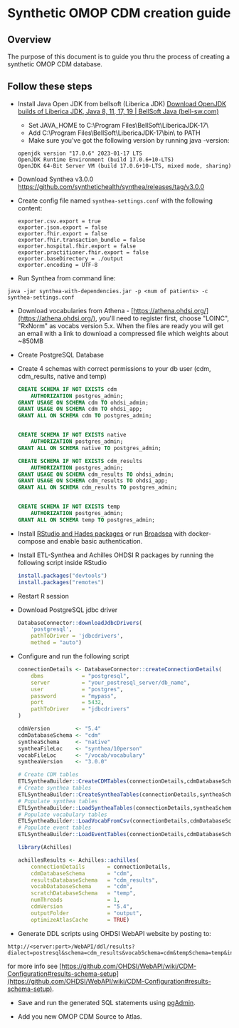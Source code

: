 # Synthetic OMOP CDM creation guide  

## Overview

The purpose of this document is to guide you thru the process of creating a synthetic OMOP CDM database.

## Follow these steps

* Install Java Open JDK from bellsoft (Liberica JDK) [Download OpenJDK builds of Liberica JDK, Java 8, 11, 17, 19 | BellSoft Java (bell-sw.com)](https://bell-sw.com/pages/downloads/)

    * Set JAVA_HOME to C:\Program Files\BellSoft\LibericaJDK-17\
    * Add C:\Program Files\BellSoft\LibericaJDK-17\bin\ to PATH 
    * Make sure you've got the following version by running java -version:

    ```
    openjdk version "17.0.6" 2023-01-17 LTS
	OpenJDK Runtime Environment (build 17.0.6+10-LTS)
    OpenJDK 64-Bit Server VM (build 17.0.6+10-LTS, mixed mode, sharing)
    ```


* Download Synthea v3.0.0 https://github.com/synthetichealth/synthea/releases/tag/v3.0.0

* Create config file named `synthea-settings.conf` with the following content:

    ```
    exporter.csv.export = true
    exporter.json.export = false
    exporter.fhir.export = false
    exporter.fhir.transaction_bundle = false
    exporter.hospital.fhir.export = false
    exporter.practitioner.fhir.export = false
    exporter.baseDirectory = ./output
    exporter.encoding = UTF-8
    ```

* Run Synthea from command line:

`java -jar synthea-with-dependencies.jar -p <num of patients> -c synthea-settings.conf`

* Download vocabularies from Athena - [https://athena.ohdsi.org/](https://athena.ohdsi.org/), you'll need to register first, choose "LOINC", "RxNorm" as vocabs version 5.x. When the files are ready you will get an email with a link to download a compressed file which weights about ~850MB

* Create PostgreSQL Database
* Create 4 schemas with correct permissions to your db user (cdm, cdm_results, native and temp)

    ```sql
	CREATE SCHEMA IF NOT EXISTS cdm
	    AUTHORIZATION postgres_admin;
	GRANT USAGE ON SCHEMA cdm TO ohdsi_admin;
	GRANT USAGE ON SCHEMA cdm TO ohdsi_app;
	GRANT ALL ON SCHEMA cdm TO postgres_admin;


	CREATE SCHEMA IF NOT EXISTS native
	    AUTHORIZATION postgres_admin;
	GRANT ALL ON SCHEMA native TO postgres_admin;
	
	CREATE SCHEMA IF NOT EXISTS cdm_results
	    AUTHORIZATION postgres_admin;
	GRANT USAGE ON SCHEMA cdm_results TO ohdsi_admin;
	GRANT USAGE ON SCHEMA cdm_results TO ohdsi_app;
	GRANT ALL ON SCHEMA cdm_results TO postgres_admin;


    CREATE SCHEMA IF NOT EXISTS temp
	    AUTHORIZATION postgres_admin;
	GRANT ALL ON SCHEMA temp TO postgres_admin;
    ```

* Install [RStudio and Hades packages](https://ohdsi.github.io/Hades/rSetup.html) or run [Broadsea](https://github.com/OHDSI/Broadsea) with docker-compose and enable basic authentication.
* Install ETL-Synthea and Achilles OHDSI R packages by running the following script inside RStudio

    ```r
    install.packages("devtools")
    install.packages("remotes")
    ```
* Restart R session
* Download PostgreSQL jdbc driver

    ```r
    DatabaseConnector::downloadJdbcDrivers(
        'postgresql',
        pathToDriver = 'jdbcdrivers',
        method = "auto")
    ```
* Configure and run the following script

    ```r
    connectionDetails <- DatabaseConnector::createConnectionDetails(
        dbms            = "postgresql",
        server          = "your_postresql_server/db_name",
        user            = "postgres",
        password        = "mypass",
        port            = 5432,  
        pathToDriver    = "jdbcdrivers"
    )

    cdmVersion        <- "5.4"
    cdmDatabaseSchema <- "cdm"
    syntheaSchema     <- "native"
    syntheaFileLoc    <- "synthea/10person"
    vocabFileLoc      <- "/vocab/vocabulary"
    syntheaVersion    <- "3.0.0"

    # Create CDM tables
    ETLSyntheaBuilder::CreateCDMTables(connectionDetails,cdmDatabaseSchema,cdmVersion)
    # Create synthea tables
    ETLSyntheaBuilder::CreateSyntheaTables(connectionDetails,syntheaSchema, syntheaVersion)
    # Populate synthea tables
    ETLSyntheaBuilder::LoadSyntheaTables(connectionDetails,syntheaSchema,syntheaFileLoc)
    # Populate vocabulary tables
    ETLSyntheaBuilder::LoadVocabFromCsv(connectionDetails,cdmDatabaseSchema,vocabFileLoc)
    # Populate event tables
    ETLSyntheaBuilder::LoadEventTables(connectionDetails,cdmDatabaseSchema,syntheaSchema,cdmVersion,syntheaVersion)

    library(Achilles)

    achillesResults <- Achilles::achilles(
        connectionDetails       = connectionDetails, 
        cdmDatabaseSchema       = "cdm", 
        resultsDatabaseSchema   = "cdm_results",
        vocabDatabaseSchema     = "cdm",         
        scratchDatabaseSchema   = "temp",
        numThreads              = 1,
        cdmVersion              = "5.4", 
        outputFolder            = "output",
        optimizeAtlasCache      = TRUE)
    ```

* Generate DDL scripts using OHDSI WebAPI website by posting to:

```
http://<server:port>/WebAPI/ddl/results?dialect=postresql&schema=cdm_results&vocabSchema=cdm&tempSchema=temp&initConceptHierarchy=true
```

for more info see [https://github.com/OHDSI/WebAPI/wiki/CDM-Configuration#results-schema-setup](https://github.com/OHDSI/WebAPI/wiki/CDM-Configuration#results-schema-setup). 

* Save and run the generated SQL statements using [pgAdmin](https://www.pgadmin.org/).

* Add you new OMOP CDM Source to Atlas.

